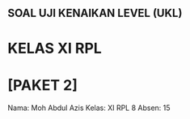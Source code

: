 ## SOAL UJI KENAIKAN LEVEL (UKL)
# KELAS XI RPL
# [PAKET 2]

Nama: Moh Abdul Azis
Kelas: XI RPL 8
Absen: 15

